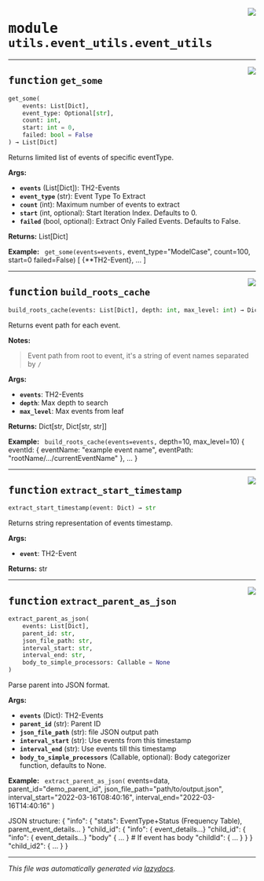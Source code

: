 <!-- markdownlint-disable -->

<a href="../../th2_data_services/utils/event_utils/event_utils.py#L0"><img align="right" style="float:right;" src="https://img.shields.io/badge/-source-cccccc?style=flat-square"></a>

# <kbd>module</kbd> `utils.event_utils.event_utils`





---

<a href="../../th2_data_services/utils/event_utils/event_utils.py#L20"><img align="right" style="float:right;" src="https://img.shields.io/badge/-source-cccccc?style=flat-square"></a>

## <kbd>function</kbd> `get_some`

```python
get_some(
    events: List[Dict],
    event_type: Optional[str],
    count: int,
    start: int = 0,
    failed: bool = False
) → List[Dict]
```

Returns limited list of events of specific eventType. 



**Args:**
 
 - <b>`events`</b> (List[Dict]):  TH2-Events 
 - <b>`event_type`</b> (str):  Event Type To Extract 
 - <b>`count`</b> (int):  Maximum number of events to extract 
 - <b>`start`</b> (int, optional):  Start Iteration Index. Defaults to 0. 
 - <b>`failed`</b> (bool, optional):  Extract Only Failed Events. Defaults to False. 



**Returns:**
 List[Dict] 



**Example:**
 ``` get_some(events=events,```
                  event_type="ModelCase",
                  count=100,
                  start=0
                  failed=False)
         [
             {**TH2-Event},
             ...
         ]



---

<a href="../../th2_data_services/utils/event_utils/event_utils.py#L70"><img align="right" style="float:right;" src="https://img.shields.io/badge/-source-cccccc?style=flat-square"></a>

## <kbd>function</kbd> `build_roots_cache`

```python
build_roots_cache(events: List[Dict], depth: int, max_level: int) → Dict
```

Returns event path for each event. 



**Notes:**

> Event path from root to event, it's a string of event names separated by `/` 
>

**Args:**
 
 - <b>`events`</b>:  TH2-Events 
 - <b>`depth`</b>:  Max depth to search 
 - <b>`max_level`</b>:  Max events from leaf 



**Returns:**
 Dict[str, Dict[str, str]] 



**Example:**
 ``` build_roots_cache(events=events,```
                           depth=10,
                           max_level=10)
         {
             eventId: {
                 eventName: "example event name",
                 eventPath: "rootName/.../currentEventName"
             },
             ...
         }



---

<a href="../../th2_data_services/utils/event_utils/event_utils.py#L124"><img align="right" style="float:right;" src="https://img.shields.io/badge/-source-cccccc?style=flat-square"></a>

## <kbd>function</kbd> `extract_start_timestamp`

```python
extract_start_timestamp(event: Dict) → str
```

Returns string representation of events timestamp. 



**Args:**
 
 - <b>`event`</b>:  TH2-Event 



**Returns:**
 str 


---

<a href="../../th2_data_services/utils/event_utils/event_utils.py#L137"><img align="right" style="float:right;" src="https://img.shields.io/badge/-source-cccccc?style=flat-square"></a>

## <kbd>function</kbd> `extract_parent_as_json`

```python
extract_parent_as_json(
    events: List[Dict],
    parent_id: str,
    json_file_path: str,
    interval_start: str,
    interval_end: str,
    body_to_simple_processors: Callable = None
)
```

Parse parent into JSON format. 



**Args:**
 
 - <b>`events`</b> (Dict):  TH2-Events 
 - <b>`parent_id`</b> (str):  Parent ID 
 - <b>`json_file_path`</b> (str):  file JSON output path 
 - <b>`interval_start`</b> (str):  Use events from this timestamp 
 - <b>`interval_end`</b> (str):  Use events till this timestamp 
 - <b>`body_to_simple_processors`</b> (Callable, optional):  Body categorizer function, defaults to None. 



**Example:**
 ``` extract_parent_as_json(```
             events=data,
             parent_id="demo_parent_id",
             json_file_path="path/to/output.json",
             interval_start="2022-03-16T08:40:16",
             interval_end="2022-03-16T14:40:16"
         )

JSON structure:
    {
         "info": {
               "stats": EventType+Status (Frequency Table),
               parent_event_details...
         }
         "child_id": {
             "info": { event_details...}
             "child_id": {
                 "info": { event_details...}
                 "body" { ... } # If event has body
                 "childId": { ... }
             }
         }
         "child_id2": { ... }
    }





---

_This file was automatically generated via [lazydocs](https://github.com/ml-tooling/lazydocs)._
